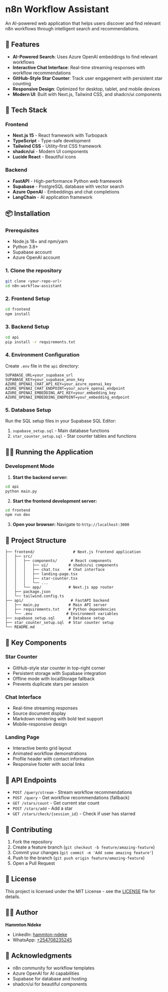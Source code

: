 # n8n Workflow Assistant

An AI-powered web application that helps users discover and find relevant n8n workflows through intelligent search and recommendations.

## 🌟 Features

- **AI-Powered Search**: Uses Azure OpenAI embeddings to find relevant workflows
- **Interactive Chat Interface**: Real-time streaming responses with workflow recommendations
- **GitHub-Style Star Counter**: Track user engagement with persistent star counting
- **Responsive Design**: Optimized for desktop, tablet, and mobile devices
- **Modern UI**: Built with Next.js, Tailwind CSS, and shadcn/ui components

## 🚀 Tech Stack

### Frontend
- **Next.js 15** - React framework with Turbopack
- **TypeScript** - Type-safe development
- **Tailwind CSS** - Utility-first CSS framework
- **shadcn/ui** - Modern UI components
- **Lucide React** - Beautiful icons

### Backend
- **FastAPI** - High-performance Python web framework
- **Supabase** - PostgreSQL database with vector search
- **Azure OpenAI** - Embeddings and chat completions
- **LangChain** - AI application framework

## 📦 Installation

### Prerequisites
- Node.js 18+ and npm/yarn
- Python 3.8+
- Supabase account
- Azure OpenAI account

### 1. Clone the repository
```bash
git clone <your-repo-url>
cd n8n-workflow-assistant
```

### 2. Frontend Setup
```bash
cd frontend
npm install
```

### 3. Backend Setup
```bash
cd api
pip install -r requirements.txt
```

### 4. Environment Configuration

Create `.env` file in the `api` directory:
```env
SUPABASE_URL=your_supabase_url
SUPABASE_KEY=your_supabase_anon_key
AZURE_OPENAI_CHAT_API_KEY=your_azure_openai_key
AZURE_OPENAI_CHAT_ENDPOINT=your_azure_openai_endpoint
AZURE_OPENAI_EMBEDDING_API_KEY=your_embedding_key
AZURE_OPENAI_EMBEDDING_ENDPOINT=your_embedding_endpoint
```

### 5. Database Setup

Run the SQL setup files in your Supabase SQL Editor:
1. `supabase_setup.sql` - Main database functions
2. `star_counter_setup.sql` - Star counter tables and functions

## 🏃‍♂️ Running the Application

### Development Mode

1. **Start the backend server:**
```bash
cd api
python main.py
```

2. **Start the frontend development server:**
```bash
cd frontend
npm run dev
```

3. **Open your browser:**
Navigate to `http://localhost:3000`

## 📁 Project Structure

```
├── frontend/                 # Next.js frontend application
│   ├── src/
│   │   ├── components/      # React components
│   │   │   ├── ui/         # shadcn/ui components
│   │   │   ├── chat.tsx    # Chat interface
│   │   │   ├── landing-page.tsx
│   │   │   ├── star-counter.tsx
│   │   │   └── ...
│   │   └── app/            # Next.js app router
│   ├── package.json
│   └── tailwind.config.ts
├── api/                     # FastAPI backend
│   ├── main.py             # Main API server
│   ├── requirements.txt    # Python dependencies
│   └── .env               # Environment variables
├── supabase_setup.sql      # Database setup
├── star_counter_setup.sql  # Star counter setup
└── README.md
```

## 🎯 Key Components

### Star Counter
- GitHub-style star counter in top-right corner
- Persistent storage with Supabase integration
- Offline mode with localStorage fallback
- Prevents duplicate stars per session

### Chat Interface
- Real-time streaming responses
- Source document display
- Markdown rendering with bold text support
- Mobile-responsive design

### Landing Page
- Interactive bento grid layout
- Animated workflow demonstrations
- Profile header with contact information
- Responsive footer with social links

## 🔧 API Endpoints

- `POST /query/stream` - Stream workflow recommendations
- `POST /query` - Get workflow recommendations (fallback)
- `GET /stars/count` - Get current star count
- `POST /stars/add` - Add a star
- `GET /stars/check/{session_id}` - Check if user has starred

## 🤝 Contributing

1. Fork the repository
2. Create a feature branch (`git checkout -b feature/amazing-feature`)
3. Commit your changes (`git commit -m 'Add some amazing feature'`)
4. Push to the branch (`git push origin feature/amazing-feature`)
5. Open a Pull Request

## 📄 License

This project is licensed under the MIT License - see the [LICENSE](LICENSE) file for details.

## 👨‍💻 Author

**Hammton Ndeke**
- LinkedIn: [hammton-ndeke](https://www.linkedin.com/in/hammton-ndeke/)
- WhatsApp: [+254708235245](https://wa.me/+254708235245)

## 🙏 Acknowledgments

- n8n community for workflow templates
- Azure OpenAI for AI capabilities
- Supabase for database and hosting
- shadcn/ui for beautiful components